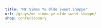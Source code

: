 ```yaml
---
title: "Mr Simms Ye Olde Sweet Shoppe"
url: /grays/mr-simms-ye-olde-sweet-shoppe/
shop: confectionery
---
```

